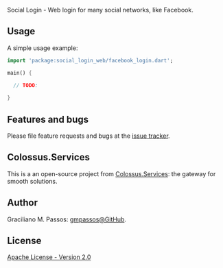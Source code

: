 Social Login - Web login for many social networks, like Facebook.

## Usage

A simple usage example:

```dart
import 'package:social_login_web/facebook_login.dart';

main() {
  
  // TODO:

}
```

## Features and bugs

Please file feature requests and bugs at the [issue tracker][tracker].

[tracker]: https://github.com/Colossus-Services/social_login_web

## Colossus.Services

This is a an open-source project from [Colossus.Services][colossus]:
the gateway for smooth solutions.

## Author

Graciliano M. Passos: [gmpassos@GitHub][gmpassos_github].

## License

[Apache License - Version 2.0][apache_license]


[gmpassos_github]: https://github.com/gmpassos
[colossus]: https://colossus.services/
[apache_license]: https://www.apache.org/licenses/LICENSE-2.0.txt

